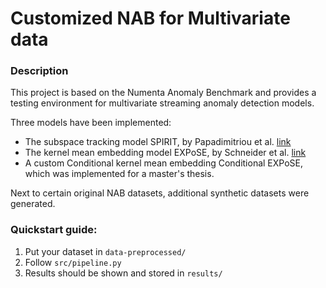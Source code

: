 # Customized NAB for Multivariate data

### Description
This project is based on the Numenta Anomaly Benchmark and provides a testing environment for multivariate streaming anomaly detection models.

Three models have been implemented:
- The subspace tracking model SPIRIT, by Papadimitriou et al. [link](http://www.cs.cmu.edu/afs/cs/project/spirit-1/www/)
- The kernel mean embedding model EXPoSE, by Schneider et al. [link](https://arxiv.org/abs/1601.06602)
- A custom Conditional kernel mean embedding Conditional EXPoSE, which was implemented for a master's thesis.

Next to certain original NAB datasets, additional synthetic datasets were generated.

### Quickstart guide:
1. Put your dataset in `data-preprocessed/`
2. Follow `src/pipeline.py`
3. Results should be shown and stored in `results/`
